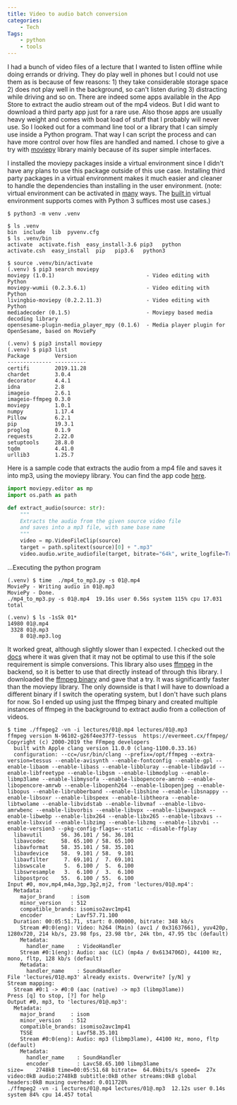 ```yaml
---
title: Video to audio batch conversion
categories:
    - Tech
Tags:
    - python
    - tools
---
```


I had a bunch of video files of a lecture that I wanted to listen offline while doing errands or driving. They do play well in phones but I could not use them as is because of few reasons: 1) they take considerable storage space 2) does not play well in the background, so can't listen during  3) distracting while driving and so on. There are indeed some apps available in the App Store to extract the audio stream out of the mp4 videos. But I did want to download a third party app just for a rare use. Also those apps are usually heavy weight and comes with boat load of stuff that I probably will never use. So I looked out for a command line tool or a library that I can simply use inside a Python program. That way I can script the process and can have more control over how files are handled and named. I chose to give a try with [moviepy](https://pypi.org/project/moviepy/) library mainly because of its super simple interfaces.

I installed the moviepy packages inside a virtual environment since I didn't have any plans to use this package outside of this use case. Installing third party packages in a virtual environment makes it much easier and cleaner to handle the dependencies than installing in the user environment. (note: virtual environment can be activated in [many](https://docs.python-guide.org/dev/virtualenvs/) ways. The [built in](https://docs.python.org/3/tutorial/venv.html) virtual environment supports comes with Python 3 suffices most use cases.)

```text
$ python3 -m venv .venv

$ ls .venv
bin  include  lib  pyvenv.cfg
$ ls .venv/bin
activate  activate.fish  easy_install-3.6 pip3   python
activate.csh  easy_install  pip   pip3.6   python3

$ source .venv/bin/activate
(.venv) $ pip3 search moviepy
moviepy (1.0.1)                             - Video editing with Python
moviepy-wumii (0.2.3.6.1)                   - Video editing with Python
livingbio-moviepy (0.2.2.11.3)              - Video editing with Python
mediadecoder (0.1.5)                        - Moviepy based media decoding library
opensesame-plugin-media_player_mpy (0.1.6)  - Media player plugin for OpenSesame, based on MoviePy

(.venv) $ pip3 install moviepy
(.venv) $ pip3 list
Package        Version
-------------- ----------
certifi        2019.11.28
chardet        3.0.4
decorator      4.4.1
idna           2.8
imageio        2.6.1
imageio-ffmpeg 0.3.0
moviepy        1.0.1
numpy          1.17.4
Pillow         6.2.1
pip            19.3.1
proglog        0.1.9
requests       2.22.0
setuptools     28.8.0
tqdm           4.41.0
urllib3        1.25.7
```

Here is a sample code that extracts the audio from a mp4 file and saves it into mp3, using the moviepy library. You can find the app code [here](https://github.com/deepns/video_to_mp3).

```python
import moviepy.editor as mp
import os.path as path

def extract_audio(source: str):
    """
    Extracts the audio from the given source video file
    and saves into a mp3 file, with same base name
    """
    video = mp.VideoFileClip(source)
    target = path.splitext(source)[0] + ".mp3"
    video.audio.write_audiofile(target, bitrate="64k", write_logfile=True)
```

...Executing the python program

```text
(.venv) $ time  ./mp4_to_mp3.py -s 01@.mp4
MoviePy - Writing audio in 01@.mp3
MoviePy - Done.
./mp4_to_mp3.py -s 01@.mp4  19.16s user 0.56s system 115% cpu 17.031 total

(.venv) $ ls -1sSk 01*
14980 01@.mp4
 3328 01@.mp3
    8 01@.mp3.log
```

It worked great, although slightly slower than I expected. I checked out the [docs](http://zulko.github.io/moviepy/getting_started/quick_presentation.html) where it was given that it may not be optimal to use this if the sole requirement is simple conversions. This library also uses [ffmpeg](https://www.ffmpeg.org/about.html) in the backend, so it is better to use that directly instead of through this library. I downloaded the [ffmpeg binary](https://evermeet.cx/ffmpeg/ffmpeg-96102-g26f4ee37f7.zip) and gave that a try. It was significantly faster than the moviepy library. The only downside is that I will have to download a different binary if I switch the operating system, but I don't have such plans for now. So I ended up using just the ffmpeg binary and created multiple instances of ffmpeg in the background to extract audio from a collection of videos.

```text
$ time ./ffmpeg2 -vn -i lectures/01@.mp4 lectures/01@.mp3
ffmpeg version N-96102-g26f4ee37f7-tessus  https://evermeet.cx/ffmpeg/  Copyright (c) 2000-2019 the FFmpeg developers
  built with Apple clang version 11.0.0 (clang-1100.0.33.16)
  configuration: --cc=/usr/bin/clang --prefix=/opt/ffmpeg --extra-version=tessus --enable-avisynth --enable-fontconfig --enable-gpl --enable-libaom --enable-libass --enable-libbluray --enable-libdav1d --enable-libfreetype --enable-libgsm --enable-libmodplug --enable-libmp3lame --enable-libmysofa --enable-libopencore-amrnb --enable-libopencore-amrwb --enable-libopenh264 --enable-libopenjpeg --enable-libopus --enable-librubberband --enable-libshine --enable-libsnappy --enable-libsoxr --enable-libspeex --enable-libtheora --enable-libtwolame --enable-libvidstab --enable-libvmaf --enable-libvo-amrwbenc --enable-libvorbis --enable-libvpx --enable-libwavpack --enable-libwebp --enable-libx264 --enable-libx265 --enable-libxavs --enable-libxvid --enable-libzimg --enable-libzmq --enable-libzvbi --enable-version3 --pkg-config-flags=--static --disable-ffplay
  libavutil      56. 36.101 / 56. 36.101
  libavcodec     58. 65.100 / 58. 65.100
  libavformat    58. 35.101 / 58. 35.101
  libavdevice    58.  9.101 / 58.  9.101
  libavfilter     7. 69.101 /  7. 69.101
  libswscale      5.  6.100 /  5.  6.100
  libswresample   3.  6.100 /  3.  6.100
  libpostproc    55.  6.100 / 55.  6.100
Input #0, mov,mp4,m4a,3gp,3g2,mj2, from 'lectures/01@.mp4':
  Metadata:
    major_brand     : isom
    minor_version   : 512
    compatible_brands: isomiso2avc1mp41
    encoder         : Lavf57.71.100
  Duration: 00:05:51.71, start: 0.000000, bitrate: 348 kb/s
    Stream #0:0(eng): Video: h264 (Main) (avc1 / 0x31637661), yuv420p, 1280x720, 214 kb/s, 23.98 fps, 23.98 tbr, 24k tbn, 47.95 tbc (default)
    Metadata:
      handler_name    : VideoHandler
    Stream #0:1(eng): Audio: aac (LC) (mp4a / 0x6134706D), 44100 Hz, mono, fltp, 128 kb/s (default)
    Metadata:
      handler_name    : SoundHandler
File 'lectures/01@.mp3' already exists. Overwrite? [y/N] y
Stream mapping:
  Stream #0:1 -> #0:0 (aac (native) -> mp3 (libmp3lame))
Press [q] to stop, [?] for help
Output #0, mp3, to 'lectures/01@.mp3':
  Metadata:
    major_brand     : isom
    minor_version   : 512
    compatible_brands: isomiso2avc1mp41
    TSSE            : Lavf58.35.101
    Stream #0:0(eng): Audio: mp3 (libmp3lame), 44100 Hz, mono, fltp (default)
    Metadata:
      handler_name    : SoundHandler
      encoder         : Lavc58.65.100 libmp3lame
size=    2748kB time=00:05:51.68 bitrate=  64.0kbits/s speed=  27x
video:0kB audio:2748kB subtitle:0kB other streams:0kB global headers:0kB muxing overhead: 0.011728%
./ffmpeg2 -vn -i lectures/01@.mp4 lectures/01@.mp3  12.12s user 0.14s system 84% cpu 14.457 total
```
